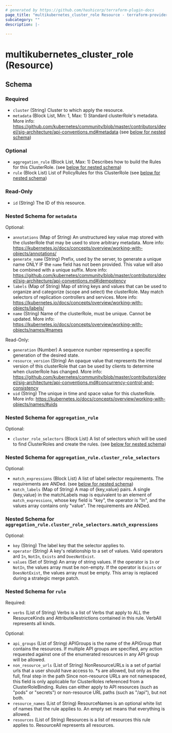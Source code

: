 ```yaml
---
# generated by https://github.com/hashicorp/terraform-plugin-docs
page_title: "multikubernetes_cluster_role Resource - terraform-provider-multikubernetes"
subcategory: ""
description: |-
  
---
```


# multikubernetes_cluster_role (Resource)





<!-- schema generated by tfplugindocs -->
## Schema

### Required

- `cluster` (String) Cluster to which apply the resource.
- `metadata` (Block List, Min: 1, Max: 1) Standard clusterRole's metadata. More info: https://github.com/kubernetes/community/blob/master/contributors/devel/sig-architecture/api-conventions.md#metadata (see [below for nested schema](#nestedblock--metadata))

### Optional

- `aggregation_rule` (Block List, Max: 1) Describes how to build the Rules for this ClusterRole. (see [below for nested schema](#nestedblock--aggregation_rule))
- `rule` (Block List) List of PolicyRules for this ClusterRole (see [below for nested schema](#nestedblock--rule))

### Read-Only

- `id` (String) The ID of this resource.

<a id="nestedblock--metadata"></a>
### Nested Schema for `metadata`

Optional:

- `annotations` (Map of String) An unstructured key value map stored with the clusterRole that may be used to store arbitrary metadata. More info: https://kubernetes.io/docs/concepts/overview/working-with-objects/annotations/
- `generate_name` (String) Prefix, used by the server, to generate a unique name ONLY IF the `name` field has not been provided. This value will also be combined with a unique suffix. More info: https://github.com/kubernetes/community/blob/master/contributors/devel/sig-architecture/api-conventions.md#idempotency
- `labels` (Map of String) Map of string keys and values that can be used to organize and categorize (scope and select) the clusterRole. May match selectors of replication controllers and services. More info: https://kubernetes.io/docs/concepts/overview/working-with-objects/labels/
- `name` (String) Name of the clusterRole, must be unique. Cannot be updated. More info: https://kubernetes.io/docs/concepts/overview/working-with-objects/names/#names

Read-Only:

- `generation` (Number) A sequence number representing a specific generation of the desired state.
- `resource_version` (String) An opaque value that represents the internal version of this clusterRole that can be used by clients to determine when clusterRole has changed. More info: https://github.com/kubernetes/community/blob/master/contributors/devel/sig-architecture/api-conventions.md#concurrency-control-and-consistency
- `uid` (String) The unique in time and space value for this clusterRole. More info: https://kubernetes.io/docs/concepts/overview/working-with-objects/names/#uids


<a id="nestedblock--aggregation_rule"></a>
### Nested Schema for `aggregation_rule`

Optional:

- `cluster_role_selectors` (Block List) A list of selectors which will be used to find ClusterRoles and create the rules. (see [below for nested schema](#nestedblock--aggregation_rule--cluster_role_selectors))

<a id="nestedblock--aggregation_rule--cluster_role_selectors"></a>
### Nested Schema for `aggregation_rule.cluster_role_selectors`

Optional:

- `match_expressions` (Block List) A list of label selector requirements. The requirements are ANDed. (see [below for nested schema](#nestedblock--aggregation_rule--cluster_role_selectors--match_expressions))
- `match_labels` (Map of String) A map of {key,value} pairs. A single {key,value} in the matchLabels map is equivalent to an element of `match_expressions`, whose key field is "key", the operator is "In", and the values array contains only "value". The requirements are ANDed.

<a id="nestedblock--aggregation_rule--cluster_role_selectors--match_expressions"></a>
### Nested Schema for `aggregation_rule.cluster_role_selectors.match_expressions`

Optional:

- `key` (String) The label key that the selector applies to.
- `operator` (String) A key's relationship to a set of values. Valid operators ard `In`, `NotIn`, `Exists` and `DoesNotExist`.
- `values` (Set of String) An array of string values. If the operator is `In` or `NotIn`, the values array must be non-empty. If the operator is `Exists` or `DoesNotExist`, the values array must be empty. This array is replaced during a strategic merge patch.




<a id="nestedblock--rule"></a>
### Nested Schema for `rule`

Required:

- `verbs` (List of String) Verbs is a list of Verbs that apply to ALL the ResourceKinds and AttributeRestrictions contained in this rule. VerbAll represents all kinds.

Optional:

- `api_groups` (List of String) APIGroups is the name of the APIGroup that contains the resources. If multiple API groups are specified, any action requested against one of the enumerated resources in any API group will be allowed.
- `non_resource_urls` (List of String) NonResourceURLs is a set of partial urls that a user should have access to. *s are allowed, but only as the full, final step in the path Since non-resource URLs are not namespaced, this field is only applicable for ClusterRoles referenced from a ClusterRoleBinding. Rules can either apply to API resources (such as "pods" or "secrets") or non-resource URL paths (such as "/api"), but not both.
- `resource_names` (List of String) ResourceNames is an optional white list of names that the rule applies to. An empty set means that everything is allowed.
- `resources` (List of String) Resources is a list of resources this rule applies to. ResourceAll represents all resources.
